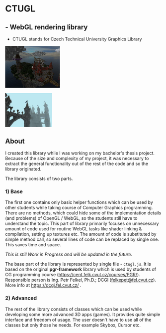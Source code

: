 # CTUGL
## - WebGL rendering library
- CTUGL stands for Czech Technical University Graphics Library

<p style="max-width: 35%">
   <img src="minecraft_lobby2.JPG">
</p>
<p style="max-width: 30%">
    <img src="castle_fog2.JPG">
</p>

## About
I created this library while I was working on my bachelor's thesis project. Because of the size and complexity of my project, it was necessary to extract
the general functionality out of the rest of the code and so the library originated.

The library consists of two parts. 

### 1) Base 
The first one contains only basic helper functions which can be used by other students while taking course of Computer Graphics programming.
There are no methods, which could hide some of the implementation details (and problems) of OpenGL / WebGL, so the students still have to understand the topic.
This part of library primarily focuses on unnecessary amount of code used for routine WebGL tasks like shader linking & compilation, setting up textures etc.
The amount of code is substituted by simple method call, so several lines of code can be replaced by single one. This saves time and space.

*This is still Work in Progress and will be updated in the future.*

The base part of the library is represented by single file - `ctugl.js`. It is based on the original **__pgr-framework__** library which is used by students of CG programming course (https://cent.felk.cvut.cz/courses/PGR/).
Responsible person is Ing. Petr Felkel, Ph.D.; DCGI (felkepet@fel.cvut.cz). More info at https://dcgi.fel.cvut.cz/ .

### 2) Advanced
The rest of the library consists of classes which can be used while developing some more advanced 3D apps (games). It provides quite simple interface and freedom of usage. 
The user doesn't have to use all of the classes but only those he needs. For example Skybox, Cursor etc.
